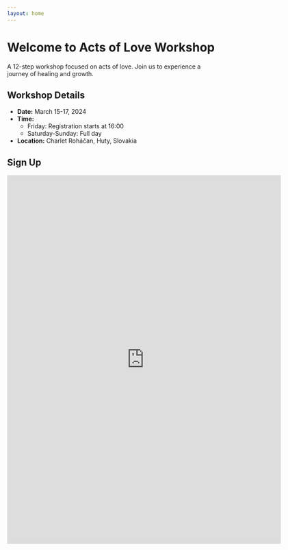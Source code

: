 ```yaml
---
layout: home
---
```


# Welcome to Acts of Love Workshop

A 12-step workshop focused on acts of love. Join us to experience a journey of healing and growth.

## Workshop Details

- **Date:** March 15-17, 2024
- **Time:** 
  - Friday: Registration starts at 16:00
  - Saturday-Sunday: Full day
- **Location:** Charlet Roháčan, Huty, Slovakia

## Sign Up

<iframe src="https://docs.google.com/forms/d/e/1FAIpQLSdOUZKYNkWmgI00q2L0rXRZeBaMqCgz4hMhGTgNY9YjedDtbA/viewform?embedded=true" width="640" height="860" frameborder="0" marginheight="0" marginwidth="0">Načítava sa…</iframe>
